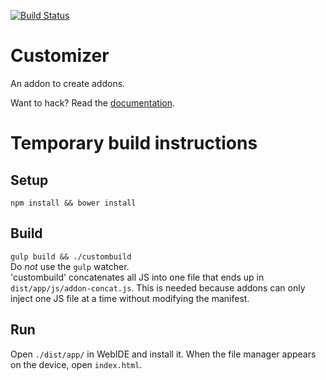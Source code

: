 [![Build Status](https://travis-ci.org/fxos/customizer.svg?branch=master)](https://travis-ci.org/fxos/customizer)

# Customizer

An addon to create addons.

Want to hack? Read the [documentation](https://github.com/fxos/docs/wiki/Development-Setup).

# Temporary build instructions

## Setup
```npm install && bower install```

## Build
```gulp build && ./custombuild```  
Do *not* use the ```gulp``` watcher.  
'custombuild' concatenates all JS into one file that ends up in
```dist/app/js/addon-concat.js```. This is needed because addons can only inject
one JS file at a time without modifying the manifest.

## Run
Open ```./dist/app/``` in WebIDE and install it. When the file manager appears
on the device, open ```index.html```.
